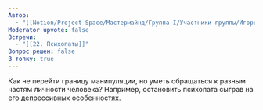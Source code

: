 ```yaml
---
Автор:
  - "[[Notion/Project Space/Мастермайнд/Группа I/Участники группы/Игорь Алексеенко/Игорь Алексеенко\\|Игорь Алексеенко]]"
Moderator upvote: false
Встречи:
  - "[[22. Психопаты]]"
Вопрос решен: false
В топку: true
---
```

Как не перейти границу манипуляции, но уметь обращаться к разным частям личности человека? Например, остановить психопата сыграв на его депрессивных особенностях.